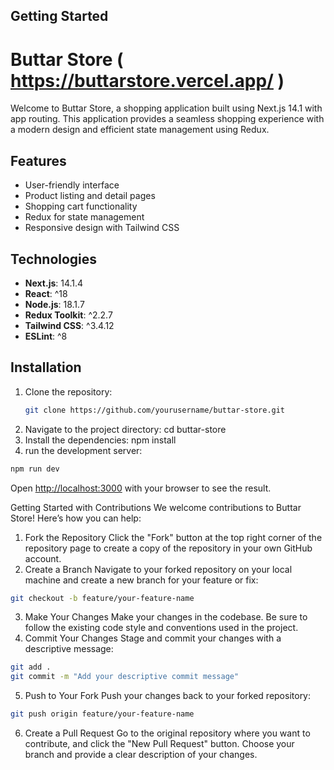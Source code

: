 
## Getting Started
# Buttar Store ( https://buttarstore.vercel.app/ )

Welcome to Buttar Store, a shopping application built using Next.js 14.1 with app routing. This application provides a seamless shopping experience with a modern design and efficient state management using Redux.

## Features

- User-friendly interface
- Product listing and detail pages
- Shopping cart functionality
- Redux for state management
- Responsive design with Tailwind CSS

## Technologies

- **Next.js**: 14.1.4
- **React**: ^18
- **Node.js**: 18.1.7
- **Redux Toolkit**: ^2.2.7
- **Tailwind CSS**: ^3.4.12
- **ESLint**: ^8

## Installation

1. Clone the repository:
   ```bash
   git clone https://github.com/yourusername/buttar-store.git
2. Navigate to the project directory:
   cd buttar-store
3. Install the dependencies:
npm install
4. run the development server:

```bash
npm run dev

```

Open [http://localhost:3000](http://localhost:3000) with your browser to see the result.

Getting Started with Contributions
We welcome contributions to Buttar Store! Here’s how you can help:

1. Fork the Repository
Click the "Fork" button at the top right corner of the repository page to create a copy of the repository in your own GitHub account.
2. Create a Branch
Navigate to your forked repository on your local machine and create a new branch for your feature or fix:
```bash
git checkout -b feature/your-feature-name
```
3. Make Your Changes
Make your changes in the codebase. Be sure to follow the existing code style and conventions used in the project.
4. Commit Your Changes
Stage and commit your changes with a descriptive message:
```bash
git add .
git commit -m "Add your descriptive commit message"
```
5. Push to Your Fork
Push your changes back to your forked repository:
```bash
git push origin feature/your-feature-name
```
6. Create a Pull Request
Go to the original repository where you want to contribute, and click the "New Pull Request" button.
Choose your branch and provide a clear description of your changes.
